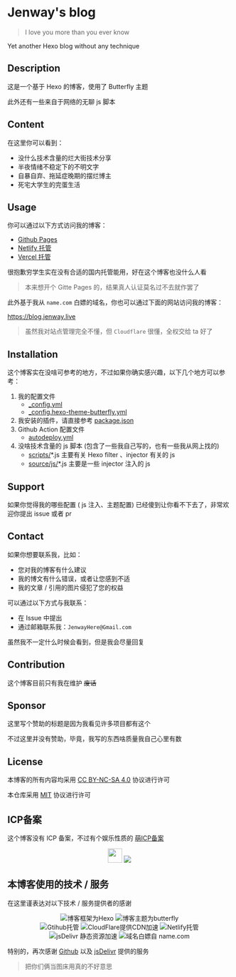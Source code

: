 # Jenway's blog

> I love you more than you ever know

Yet another Hexo blog without any technique

## Description

这是一个基于 Hexo 的博客，使用了 Butterfly 主题

此外还有一些来自于网络的无聊 js 脚本

## Content

在这里你可以看到：

- 没什么技术含量的烂大街技术分享
- 半夜情绪不稳定下的不明文字
- 自暴自弃、拖延症晚期的摆烂博主
- 死宅大学生的完蛋生活

## Usage

你可以通过以下方式访问我的博客：

- [Github Pages](https://jenway.github.io)
- [Netlify 托管](https://jenway.netlify.app)
- [Vercel 托管](https://jenway.vercel.app)

很抱歉穷学生实在没有合适的国内托管能用，好在这个博客也没什么人看

> 本来想开个 Gitte Pages 的，结果真人认证莫名过不去就作罢了

此外基于我从 `name.com` 白嫖的域名，你也可以通过下面的网站访问我的博客：

<https://blog.jenway.live>

> 虽然我对站点管理完全不懂，但 `Cloudflare` 很懂，全权交给 ta 好了

## Installation

这个博客实在没啥可参考的地方，不过如果你确实感兴趣，以下几个地方可以参考：

1. 我的配置文件
    - [_config.yml](_config.yml)
    - [_config.hexo-theme-butterfly.yml](_config.hexo-theme-butterfly.yml)
2. 我安装的插件，请直接参考 [package.json](package.json)
3. Github Action 配置文件
    - [autodeploy.yml](.github/workflows/autodeploy.yml)
4. 没啥技术含量的 js 脚本 (包含了一些我自己写的，也有一些我从网上找的)
    - [scripts/](scripts/)*.js 主要有关 Hexo filter 、injector 有关的 js
    - [source/js/](source/js/)*.js 主要是一些 injector 注入的 js

## Support

如果你觉得我的哪些配置 ( js 注入、主题配置) 已经傻到让你看不下去了，非常欢迎你提出 issue 或者 pr

## Contact

如果你想要联系我，比如：

- 您对我的博客有什么建议
- 我的博文有什么错误，或者让您感到不适
- 我的文章 / 引用的图片侵犯了您的权益

可以通过以下方式与我联系：

- 在 Issue 中提出
- 通过邮箱联系我：`JenwayHere@Gmail.com`

虽然我不一定什么时候会看到，但是我会尽量回复

## Contribution

这个博客目前只有我在维护 ~~废话~~

## Sponsor

这里写个赞助的标题是因为我看见许多项目都有这个

不过这里并没有赞助，毕竟，我写的东西啥质量我自己心里有数

## License

本博客的所有内容均采用 [CC BY-NC-SA 4.0](https://creativecommons.org/licenses/by-nc-sa/4.0/deed.zh) 协议进行许可

本仓库采用 [MIT](https://opensource.org/licenses/MIT) 协议进行许可

## ICP备案

这个博客没有 ICP 备案，不过有个娱乐性质的 [萌ICP备案](https://icp.gov.moe/)

<div align = center>
<img style="width:32px;height:32px;margin-bottom:-4px" src="https://icp.gov.moe/images/ico64.png">
<img src="https://img.shields.io/badge/%E8%90%8CICP%E5%A4%87-20227445-fe1384?style=for-the-badge">
</div>

## 本博客使用的技术 / 服务

在这里谨表达对以下技术 / 服务提供者的感谢

<div align=center>
<img src="https://img.shields.io/badge/Frame-Hexo-blue?style=for-the-badge&logo=hexo" title="博客框架为Hexo">
<img src="https://img.shields.io/badge/Theme-Butterfly-6513df?style=for-the-badge&logo=honey" title="博客主题为butterfly">
<br>
<img src="https://img.shields.io/badge/Source-Github-d021d6?style=for-the-badge&logo=GitHub" title="Gtihub托管">
<img src="https://img.shields.io/badge/CDN-Cloudflare-orange?style=for-the-badge&logo=Cloudflare" title="CloudFlare提供CDN加速">
<img src="https://img.shields.io/badge/Hosted-Netlify-darkcyan?style=for-the-badge&logo=Netlify" title="Netlify托管">
<br>
<img src="https://img.shields.io/badge/CDN-jsDelivr.com-red?style=for-the-badge&logo=jsDelivr" title="jsDelivr 静态资源加速">
<img src="https://img.shields.io/badge/Domain-Name.com-0cedbe?style=for-the-badge&logo=google" title="域名白嫖自 name.com ">
</div>

特别的，再次感谢 [Github](https://github.com) 以及 [jsDelivr](https://www.jsdelivr.com) 提供的服务

> 把你们俩当图床用真的不好意思
